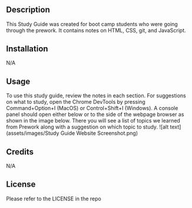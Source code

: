 # <Study Guide Webpage>

## Description
This Study Guide was created for boot camp students who were going through the prework. It contains notes on HTML, CSS, git, and JavaScript.

## Installation
N/A

## Usage
To use this study guide, review the notes in each section. For suggestions on what to study, open the Chrome DevTools by pressing Command+Option+I (MacOS) or Control+Shift+I (Windows). A console panel should open either below or to the side of the webpage browser as shown in the image below. There you will see a list of topics we learned from Prework along with a suggestion on which topic to study.
![alt text](assets/images/Study Guide Website Screenshot.png)

## Credits

N/A

## License

Please refer to the LICENSE in the repo